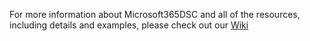 For more information about Microsoft365DSC and all of the resources,
including details and examples, please check out our
[Wiki](https://github.com/Microsoft/Microsoft365DSC/wiki)
